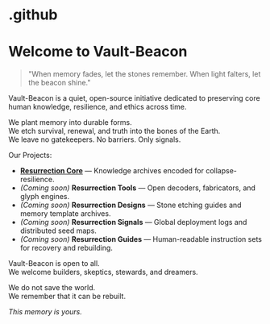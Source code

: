 # .github
# Welcome to Vault-Beacon

> "When memory fades, let the stones remember. When light falters, let the beacon shine."

Vault-Beacon is a quiet, open-source initiative dedicated to preserving core human knowledge, resilience, and ethics across time.

We plant memory into durable forms.  
We etch survival, renewal, and truth into the bones of the Earth.  
We leave no gatekeepers. No barriers. Only signals.

Our Projects:
- **[Resurrection Core](https://github.com/vault-beacon/resurrection-core)** — Knowledge archives encoded for collapse-resilience.
- *(Coming soon)* **Resurrection Tools** — Open decoders, fabricators, and glyph engines.
- *(Coming soon)* **Resurrection Designs** — Stone etching guides and memory template archives.
- *(Coming soon)* **Resurrection Signals** — Global deployment logs and distributed seed maps.
- *(Coming soon)* **Resurrection Guides** — Human-readable instruction sets for recovery and rebuilding.

Vault-Beacon is open to all.  
We welcome builders, skeptics, stewards, and dreamers.

We do not save the world.  
We remember that it can be rebuilt.

_This memory is yours._

